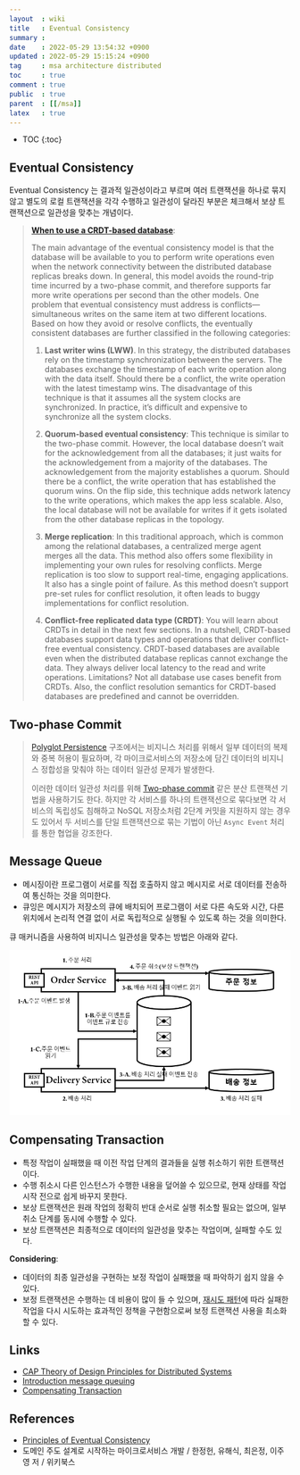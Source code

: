 ```yaml
---
layout  : wiki
title   : Eventual Consistency
summary :
date    : 2022-05-29 13:54:32 +0900
updated : 2022-05-29 15:15:24 +0900
tag     : msa architecture distributed
toc     : true
comment : true
public  : true
parent  : [[/msa]]
latex   : true
---
```

* TOC
{:toc}

## Eventual Consistency

Eventual Consistency 는 결과적 일관성이라고 부르며 여러 트랜잭션을 하나로 묶지 않고 별도의 로컬 트랜잭션을 각각 수행하고 일관성이 달라진 부분은 체크해서 보상 트랜잭션으로 일관성을 맞추는 개념이다.

> __[When to use a CRDT-based database](https://www.infoworld.com/article/3305321/when-to-use-a-crdt-based-database.html)__:
> 
> The main advantage of the eventual consistency model is that the database will be available to you to perform write operations even when the network connectivity between the distributed database replicas breaks down. In general, this model avoids the round-trip time incurred by a two-phase commit, and therefore supports far more write operations per second than the other models. One problem that eventual consistency must address is conflicts—simultaneous writes on the same item at two different locations. Based on how they avoid or resolve conflicts, the eventually consistent databases are further classified in the following categories:
> 
> 1. __Last writer wins (LWW)__. In this strategy, the distributed databases rely on the timestamp synchronization between the servers. The databases exchange the timestamp of each write operation along with the data itself. Should there be a conflict, the write operation with the latest timestamp wins.
The disadvantage of this technique is that it assumes all the system clocks are synchronized. In practice, it’s difficult and expensive to synchronize all the system clocks.
>
> 2. __Quorum-based eventual consistency__: This technique is similar to the two-phase commit. However, the local database doesn’t wait for the acknowledgement from all the databases; it just waits for the acknowledgement from a majority of the databases. The acknowledgement from the majority establishes a quorum. Should there be a conflict, the write operation that has established the quorum wins.
On the flip side, this technique adds network latency to the write operations, which makes the app less scalable. Also, the local database will not be available for writes if it gets isolated from the other database replicas in the topology.
> 
> 3. __Merge replication__: In this traditional approach, which is common among the relational databases, a centralized merge agent merges all the data. This method also offers some flexibility in implementing your own rules for resolving conflicts.
Merge replication is too slow to support real-time, engaging applications. It also has a single point of failure. As this method doesn’t support pre-set rules for conflict resolution, it often leads to buggy implementations for conflict resolution.
>
> 4. __Conflict-free replicated data type (CRDT)__: You will learn about CRDTs in detail in the next few sections. In a nutshell, CRDT-based databases support data types and operations that deliver conflict-free eventual consistency. CRDT-based databases are available even when the distributed database replicas cannot exchange the data. They always deliver local latency to the read and write operations.
Limitations? Not all database use cases benefit from CRDTs. Also, the conflict resolution semantics for CRDT-based databases are predefined and cannot be overridden.

## Two-phase Commit

> [Polyglot Persistence](https://baekjungho.github.io/wiki/msa/msa-polyglot/) 구조에서는 비지니스 처리를 위해서 일부 데이터의 복제와 중복 허용이 필요하며, 각 마이크로서비스의 저장소에 담긴 데이터의 비지니스 정합성을 맞춰야 하는 데이터 일관성 문제가 발생한다.
>
> 이러한 데이터 일관성 처리를 위해 [Two-phase commit](https://baekjungho.github.io/wiki/msa/msa-xa/#two-phase-commit) 같은 분산 트랜잭션 기법을 사용하기도 한다. 하지만 각 서비스를 하나의 트랜잭션으로 묶다보면 각 서비스의 독립성도 침해하고 NoSQL 저장소처럼 2단계 커밋을 지원하지 않는 경우도 있어서 두 서비스를 단일 트랜잭션으로 묶는 기법이 아닌 `Async Event` 처리를 통한 협업을 강조한다.

## Message Queue

- 메시징이란 프로그램이 서로를 직접 호출하지 않고 메시지로 서로 데이터를 전송하여 통신하는 것을 의미한다.
- 큐잉은 메시지가 저장소의 큐에 배치되어 프로그램이 서로 다른 속도와 시간, 다른 위치에서 논리적 연결 없이 서로 독립적으로 실행될 수 있도록 하는 것을 의미한다.

큐 매커니즘을 사용하여 비지니스 일관성을 맞추는 방법은 아래와 같다.

![](/resource/wiki/msa-eventual-consistency/eventual-consistency.png)

## Compensating Transaction

- 특정 작업이 실패했을 때 이전 작업 단계의 결과들을 실행 취소하기 위한 트랜잭션이다.
- 수행 취소시 다른 인스턴스가 수행한 내용을 덮어쓸 수 있으므로, 현재 상태를 작업 시작 전으로 쉽게 바꾸지 못한다.
- 보상 트랜잭션은 원래 작업의 정확히 반대 순서로 실행 취소할 필요는 없으며, 일부 취소 단계를 동시에 수행할 수 있다.
- 보상 트랜잭션은 최종적으로 데이터의 일관성을 맞추는 작업이며, 실패할 수도 있다.

__Considering__:
- 데이터의 최종 일관성을 구현하는 보정 작업이 실패했을 때 파악하기 쉽지 않을 수 있다.
- 보정 트랜잭션은 수행하는 데 비용이 많이 들 수 있으며, [재시도 패턴](https://docs.microsoft.com/ko-KR/azure/architecture/patterns/retry)에 따라 실패한 작업을 다시 시도하는 효과적인 정책을 구현함으로써 보정 트랜잭션 사용을 최소화할 수 있다.

## Links

- [CAP Theory of Design Principles for Distributed Systems](https://baekjungho.github.io/wiki/architecture/architecture-cap/)
- [Introduction message queuing](https://www.ibm.com/docs/en/ibm-mq/9.0?topic=overview-introduction-message-queuing)
- [Compensating Transaction](https://docs.microsoft.com/ko-kr/azure/architecture/patterns/compensating-transaction)

## References

- [Principles of Eventual Consistency](https://www.nowpublishers.com/article/Details/PGL-011)
- 도메인 주도 설계로 시작하는 마이크로서비스 개발 / 한정헌, 유해식, 최은정, 이주영 저 / 위키북스